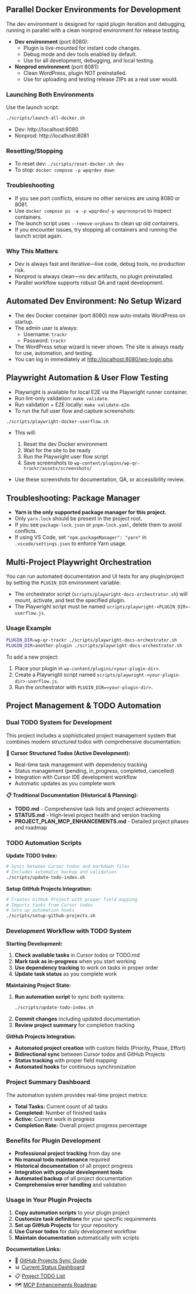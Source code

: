 ## Parallel Docker Environments for Development

The dev environment is designed for rapid plugin iteration and debugging, running in parallel with a clean nonprod environment for release testing.

- **Dev environment** (port 8080):
  - Plugin is live-mounted for instant code changes.
  - Debug mode and dev tools enabled by default.
  - Use for all development, debugging, and local testing.
- **Nonprod environment** (port 8081):
  - Clean WordPress, plugin NOT preinstalled.
  - Use for uploading and testing release ZIPs as a real user would.

### Launching Both Environments

Use the launch script:

```sh
./scripts/launch-all-docker.sh
```

- Dev: http://localhost:8080
- Nonprod: http://localhost:8081

### Resetting/Stopping
- To reset dev: `./scripts/reset-docker.sh dev`
- To stop: `docker compose -p wpqrdev down`

### Troubleshooting
- If you see port conflicts, ensure no other services are using 8080 or 8081.
- Use `docker compose ps -a -p wpqrdev`/`-p wpqrnonprod` to inspect containers.
- The launch script uses `--remove-orphans` to clean up old containers.
- If you encounter issues, try stopping all containers and running the launch script again.

### Why This Matters
- Dev is always fast and iterative—live code, debug tools, no production risk.
- Nonprod is always clean—no dev artifacts, no plugin preinstalled.
- Parallel workflow supports robust QA and rapid development.

## Automated Dev Environment: No Setup Wizard

- The dev Docker container (port 8080) now auto-installs WordPress on startup.
- The admin user is always:
  - Username: `trackr`
  - Password: `trackr`
- The WordPress setup wizard is never shown. The site is always ready for use, automation, and testing.
- You can log in immediately at [http://localhost:8080/wp-login.php](http://localhost:8080/wp-login.php).

## Playwright Automation & User Flow Testing

- Playwright is available for local E2E via the Playwright runner container.
- Run lint-only validation: `make validate`.
- Run validation + E2E locally: `make validate-e2e`.
- To run the full user flow and capture screenshots:

```sh
./scripts/playwright-docker-userflow.sh
```

- This will:
  1. Reset the dev Docker environment
  2. Wait for the site to be ready
  3. Run the Playwright user flow script
  4. Save screenshots to `wp-content/plugins/wp-qr-trackr/assets/screenshots/`

- Use these screenshots for documentation, QA, or accessibility review. 

## Troubleshooting: Package Manager

- **Yarn is the only supported package manager for this project.**
- Only `yarn.lock` should be present in the project root.
- If you see `package-lock.json` or `pnpm-lock.yaml`, delete them to avoid conflicts.
- If using VS Code, set `"npm.packageManager": "yarn"` in `.vscode/settings.json` to enforce Yarn usage. 

## Multi-Project Playwright Orchestration

You can run automated documentation and UI tests for any plugin/project by setting the `PLUGIN_DIR` environment variable:

- The orchestrator script (`scripts/playwright-docs-orchestrator.sh`) will mount, activate, and test the specified plugin.
- The Playwright script must be named `scripts/playwright-<PLUGIN_DIR>-userflow.js`.

### Usage Example
```sh
PLUGIN_DIR=wp-qr-trackr ./scripts/playwright-docs-orchestrator.sh
PLUGIN_DIR=another-plugin ./scripts/playwright-docs-orchestrator.sh
```

To add a new project:
1. Place your plugin in `wp-content/plugins/<your-plugin-dir>`.
2. Create a Playwright script named `scripts/playwright-<your-plugin-dir>-userflow.js`.
3. Run the orchestrator with `PLUGIN_DIR=<your-plugin-dir>`.

## Project Management & TODO Automation

### Dual TODO System for Development
This project includes a sophisticated project management system that combines modern structured todos with comprehensive documentation:

**🎯 Cursor Structured Todos (Active Development):**
- Real-time task management with dependency tracking
- Status management (pending, in_progress, completed, cancelled)
- Integration with Cursor IDE development workflow
- Automatic updates as you complete work

**📋 Traditional Documentation (Historical & Planning):**
- **TODO.md** - Comprehensive task lists and project achievements
- **STATUS.md** - High-level project health and version tracking
- **PROJECT_PLAN_MCP_ENHANCEMENTS.md** - Detailed project phases and roadmap

### TODO Automation Scripts

**Update TODO Index:**
```bash
# Syncs between Cursor todos and markdown files
# Includes automatic backup and validation
./scripts/update-todo-index.sh
```

**Setup GitHub Projects Integration:**
```bash
# Creates GitHub Project with proper field mapping
# Imports tasks from Cursor todos
# Sets up automation hooks
./scripts/setup-github-projects.sh
```

### Development Workflow with TODO System

**Starting Development:**
1. **Check available tasks** in Cursor todos or TODO.md
2. **Mark task as in-progress** when you start working
3. **Use dependency tracking** to work on tasks in proper order
4. **Update task status** as you complete work

**Maintaining Project State:**
1. **Run automation script** to sync both systems:
   ```bash
   ./scripts/update-todo-index.sh
   ```
2. **Commit changes** including updated documentation
3. **Review project summary** for completion tracking

**GitHub Projects Integration:**
- **Automated project creation** with custom fields (Priority, Phase, Effort)
- **Bidirectional sync** between Cursor todos and GitHub Projects
- **Status tracking** with proper field mapping
- **Automated hooks** for continuous synchronization

### Project Summary Dashboard
The automation system provides real-time project metrics:
- **Total Tasks:** Current count of all tasks
- **Completed:** Number of finished tasks
- **Active:** Current work in progress
- **Completion Rate:** Overall project progress percentage

### Benefits for Plugin Development
- **Professional project tracking** from day one
- **No manual todo maintenance** required
- **Historical documentation** of all project progress
- **Integration with popular development tools**
- **Automated backup** of all project documentation
- **Comprehensive error handling** and validation

### Usage in Your Plugin Projects
1. **Copy automation scripts** to your plugin project
2. **Customize task definitions** for your specific requirements
3. **Set up GitHub Projects** for your repository
4. **Use Cursor todos** for daily development workflow
5. **Maintain documentation** automatically with scripts

**Documentation Links:**
- 📖 [GitHub Projects Sync Guide](GITHUB_PROJECTS_SYNC.md)
- 📊 [Current Status Dashboard](../STATUS.md)
- 📋 [Project TODO List](../TODO.md)
- 🗺️ [MCP Enhancements Roadmap](../PROJECT_PLAN_MCP_ENHANCEMENTS.md) 